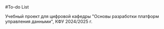 #To-do List

Учебный проект для цифровой кафедры "Основы разработки платформ управления данными", КФУ 2024/2025 г.